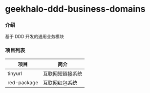 # geekhalo-ddd-business-domains

### 介绍
基于 DDD 开发的通用业务模块

### 项目列表
项目 | 简介
---|---
tinyurl | 互联网短链接系统
red-package | 互联网红包系统
